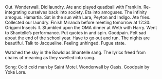 Out. Wonderwall. Did laundry. Ate and played quadball with Franklin. Re-integrating ourselves back into society. Eta into amoguses. The infinity amogus. Hamartia. Sat in the sun with Lara, Peyton and Indigo. Ate fries. Collected our laundry. Finish Miranda before meeting tomorrow at 12:30. Origami Insects II. Stumbled upon the OMA dinner at Weth with Harry. Went to Shantelle’s performance. Put quotes in and spin. Goodpain. Felt sad about the end of the school year. Have to go out and run. The nights are beautiful. Talk to Jacqueline. Feeling unhinged. Fugue state.

Watched the sky in the Bowld as Shantelle sang. The lyrics freed from chains of meaning as they swelled into song. 

Song: Cold cold man by Saint Motel. Wonderwall by Oasis. Goodpain by Yoke Lore.